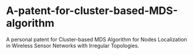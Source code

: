 # A-patent-for-cluster-based-MDS-algorithm
A personal patent for Cluster-based MDS Algorithm for Nodes Localization in Wireless Sensor Networks with Irregular Topologies.
